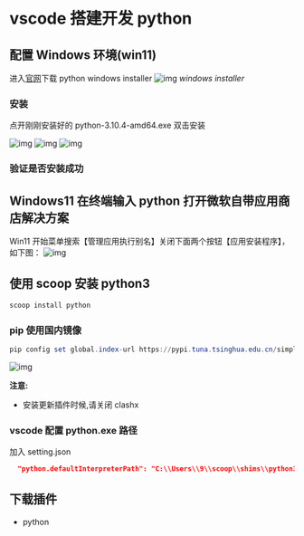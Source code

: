 # vscode 搭建开发 python

## 配置 Windows 环境(win11)

进入[官网](https://www.python.org/downloads/windows/)下载 python windows installer
![img](../../img/2022-03-26-23-09-20.png)
_windows installer_

### 安装

点开刚刚安装好的 python-3.10.4-amd64.exe 双击安装

![img](../../img/2022-03-26-23-14-01.png)
![img](../../img/2022-03-26-23-14-45.png)
![img](../../img/2022-03-26-23-16-59.png)

### 验证是否安装成功

## Windows11 在终端输入 python 打开微软自带应用商店解决方案

Win11 开始菜单搜索【管理应用执行别名】关闭下面两个按钮【应用安装程序】，如下图：
![img](../../img/2022-03-26-23-26-07.png)

## 使用 scoop 安装 python3

```powershell
scoop install python
```

### pip 使用国内镜像

```powershell
pip config set global.index-url https://pypi.tuna.tsinghua.edu.cn/simple
```

![img](../../img/2022-04-07-15-16-36.png)

**注意:**

- 安装更新插件时候,请关闭 clashx

### vscode 配置 python.exe 路径

加入 setting.json

```json
  "python.defaultInterpreterPath": "C:\\Users\\9\\scoop\\shims\\python3.exe"
```

## 下载插件

- python
